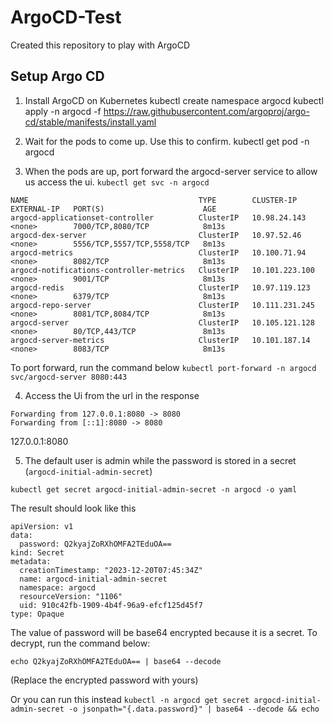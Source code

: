# ArgoCD-Test
Created this repository to play with ArgoCD

## Setup Argo CD

1) Install ArgoCD on Kubernetes
kubectl create namespace argocd
kubectl apply -n argocd -f https://raw.githubusercontent.com/argoproj/argo-cd/stable/manifests/install.yaml

2) Wait for the pods to come up. Use this to confirm.
kubectl get pod -n argocd

3) When the pods are up, port forward the argocd-server service to allow us access the ui.
  `` kubectl get svc -n argocd ``                          
```
NAME                                      TYPE        CLUSTER-IP       EXTERNAL-IP   PORT(S)                      AGE
argocd-applicationset-controller          ClusterIP   10.98.24.143     <none>        7000/TCP,8080/TCP            8m13s
argocd-dex-server                         ClusterIP   10.97.52.46      <none>        5556/TCP,5557/TCP,5558/TCP   8m13s
argocd-metrics                            ClusterIP   10.100.71.94     <none>        8082/TCP                     8m13s
argocd-notifications-controller-metrics   ClusterIP   10.101.223.100   <none>        9001/TCP                     8m13s
argocd-redis                              ClusterIP   10.97.119.123    <none>        6379/TCP                     8m13s
argocd-repo-server                        ClusterIP   10.111.231.245   <none>        8081/TCP,8084/TCP            8m13s
argocd-server                             ClusterIP   10.105.121.128   <none>        80/TCP,443/TCP               8m13s
argocd-server-metrics                     ClusterIP   10.101.187.14    <none>        8083/TCP                     8m13s
```

To port forward, run the command below
```kubectl port-forward -n argocd svc/argocd-server 8080:443```

4) Access the Ui from the url in the response
```
Forwarding from 127.0.0.1:8080 -> 8080
Forwarding from [::1]:8080 -> 8080
```
127.0.0.1:8080 

5) The default user is admin while the password is stored in a secret (```argocd-initial-admin-secret```)
   
``kubectl get secret argocd-initial-admin-secret -n argocd -o yaml``

The result should look like this

```
apiVersion: v1
data:
  password: Q2kyajZoRXhOMFA2TEduOA==
kind: Secret
metadata:
  creationTimestamp: "2023-12-20T07:45:34Z"
  name: argocd-initial-admin-secret
  namespace: argocd
  resourceVersion: "1106"
  uid: 910c42fb-1909-4b4f-96a9-efcf125d45f7
type: Opaque
```

The value of password will be base64 encrypted because it is a secret. To decrypt, run the command below:
``` 
echo Q2kyajZoRXhOMFA2TEduOA== | base64 --decode
```
(Replace the encrypted password with yours)

Or you can run this instead `` kubectl -n argocd get secret argocd-initial-admin-secret -o jsonpath="{.data.password}" | base64 --decode && echo ``


